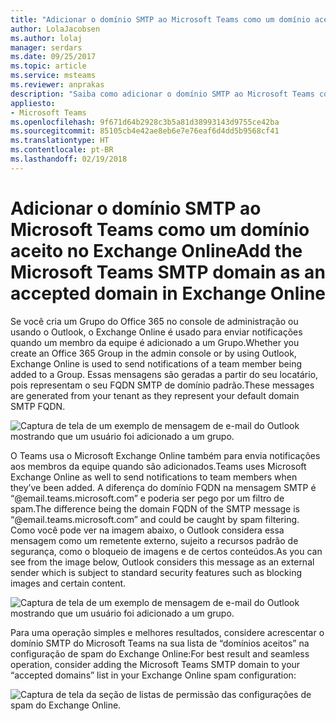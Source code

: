 ```yaml
---
title: "Adicionar o domínio SMTP ao Microsoft Teams como um domínio aceito no Exchange Online"
author: LolaJacobsen
ms.author: lolaj
manager: serdars
ms.date: 09/25/2017
ms.topic: article
ms.service: msteams
ms.reviewer: anprakas
description: "Saiba como adicionar o domínio SMTP ao Microsoft Teams como um domínio aceito no Exchange Online para enviar notificações aos membros da equipe."
appliesto:
- Microsoft Teams
ms.openlocfilehash: 9f671d64b2928c3b5a81d38993143d9755ce42ba
ms.sourcegitcommit: 85105cb4e42ae8eb6e7e76eaf6d4dd5b9568cf41
ms.translationtype: HT
ms.contentlocale: pt-BR
ms.lasthandoff: 02/19/2018
---
```

<a name="add-the-microsoft-teams-smtp-domain-as-an-accepted-domain-in-exchange-online"></a><span data-ttu-id="5cb8f-103">Adicionar o domínio SMTP ao Microsoft Teams como um domínio aceito no Exchange Online</span><span class="sxs-lookup"><span data-stu-id="5cb8f-103">Add the Microsoft Teams SMTP domain as an accepted domain in Exchange Online</span></span> 
=============================================================================

<span data-ttu-id="5cb8f-104">Se você cria um Grupo do Office 365 no console de administração ou usando o Outlook, o Exchange Online é usado para enviar notificações quando um membro da equipe é adicionado a um Grupo.</span><span class="sxs-lookup"><span data-stu-id="5cb8f-104">Whether you create an Office 365 Group in the admin console or by using Outlook, Exchange Online is used to send notifications of a team member being added to a Group.</span></span> <span data-ttu-id="5cb8f-105">Essas mensagens são geradas a partir do seu locatário, pois representam o seu FQDN SMTP de domínio padrão.</span><span class="sxs-lookup"><span data-stu-id="5cb8f-105">These messages are generated from your tenant as they represent your default domain SMTP FQDN.</span></span>

![Captura de tela de um exemplo de mensagem de e-mail do Outlook mostrando que um usuário foi adicionado a um grupo.](media/Add_the_Microsoft_Teams_SMTP_domain_as_an_accepted_domain_in_Exchange_Online_image1.jpg)

<span data-ttu-id="5cb8f-107">O Teams usa o Microsoft Exchange Online também para envia notificações aos membros da equipe quando são adicionados.</span><span class="sxs-lookup"><span data-stu-id="5cb8f-107">Teams uses Microsoft Exchange Online as well to send notifications to team members when they’ve been added.</span></span> <span data-ttu-id="5cb8f-108">A diferença do domínio FQDN na mensagem SMTP é “@email.teams.microsoft.com” e poderia ser pego por um filtro de spam.</span><span class="sxs-lookup"><span data-stu-id="5cb8f-108">The difference being the domain FQDN of the SMTP message is “@email.teams.microsoft.com” and could be caught by spam filtering.</span></span> <span data-ttu-id="5cb8f-109">Como você pode ver na imagem abaixo, o Outlook considera essa mensagem como um remetente externo, sujeito a recursos padrão de segurança, como o bloqueio de imagens e de certos conteúdos.</span><span class="sxs-lookup"><span data-stu-id="5cb8f-109">As you can see from the image below, Outlook considers this message as an external sender which is subject to standard security features such as blocking images and certain content.</span></span>

![Captura de tela de um exemplo de mensagem de e-mail do Outlook mostrando que um usuário foi adicionado a um grupo.](media/Add_the_Microsoft_Teams_SMTP_domain_as_an_accepted_domain_in_Exchange_Online_image2.jpg)

<span data-ttu-id="5cb8f-111">Para uma operação simples e melhores resultados, considere acrescentar o domínio SMTP do Microsoft Teams na sua lista de “domínios aceitos” na configuração de spam do Exchange Online:</span><span class="sxs-lookup"><span data-stu-id="5cb8f-111">For best result and seamless operation, consider adding the Microsoft Teams SMTP domain to your “accepted domains” list in your Exchange Online spam configuration:</span></span>

![Captura de tela da seção de listas de permissão das configurações de spam do Exchange Online.](media/Add_the_Microsoft_Teams_SMTP_domain_as_an_accepted_domain_in_Exchange_Online_image3.png)
